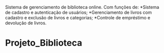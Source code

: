 Sistema de gerenciamento de biblioteca online. Com funções de:
*Sistema de cadastro e autenticação de usuários;
*Gerenciamento de livros com cadastro e exclusão de livros e categorias;
*Controle de empréstimo e devolução de livros.

# Projeto_Biblioteca
